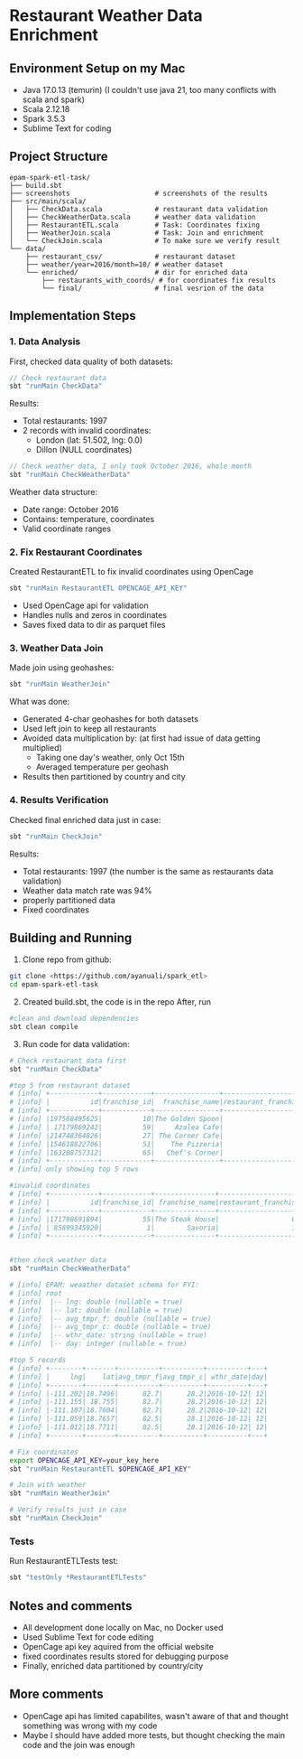 # Restaurant Weather Data Enrichment

## Environment Setup on my Mac
- Java 17.0.13 (temurin) (I couldn't use java 21, too many conflicts with scala and spark)
- Scala 2.12.18 
- Spark 3.5.3
- Sublime Text for coding

## Project Structure
```
epam-spark-etl-task/
├── build.sbt
├── screenshots                     # screenshots of the results
├── src/main/scala/
│   ├── CheckData.scala             # restaurant data validation
│   ├── CheckWeatherData.scala      # weather data validation
│   ├── RestaurantETL.scala         # Task: Coordinates fixing
│   ├── WeatherJoin.scala           # Task: Join and enrichment
│   └── CheckJoin.scala             # To make sure we verify result
└── data/
    ├── restaurant_csv/             # restaurant dataset
    ├── weather/year=2016/month=10/ # weather dataset
    └── enriched/                   # dir for enriched data
        ├── restaurants_with_coords/ # for coordinates fix results
        └── final/                  # final vesrion of the data
```

## Implementation Steps

### 1. Data Analysis
First, checked data quality of both datasets:
```scala
// Check restaurant data
sbt "runMain CheckData"
```
Results:
- Total restaurants: 1997
- 2 records with invalid coordinates:
  - London (lat: 51.502, lng: 0.0)
  - Dillon (NULL coordinates)

```scala
// Check weather data, I only took October 2016, whole month
sbt "runMain CheckWeatherData"
```
Weather data structure:
- Date range: October 2016
- Contains: temperature, coordinates
- Valid coordinate ranges

### 2. Fix Restaurant Coordinates
Created RestaurantETL to fix invalid coordinates using OpenCage
```scala
sbt "runMain RestaurantETL OPENCAGE_API_KEY"
```
- Used OpenCage api for validation
- Handles nulls and zeros in coordinates
- Saves fixed data to dir as parquet files

### 3. Weather Data Join
Made join using geohashes:
```scala
sbt "runMain WeatherJoin"
```
What was done:
- Generated 4-char geohashes for both datasets
- Used left join to keep all restaurants
- Avoided data multiplication by: (at first had issue of data getting multiplied)
  - Taking one day's weather, only Oct 15th
  - Averaged temperature per geohash
- Results then partitioned by country and city

### 4. Results Verification
Checked final enriched data just in case:
```scala
sbt "runMain CheckJoin"
```
Results:
- Total restaurants: 1997 (the number is the same as restaurants data validation)
- Weather data match rate was 94%
- properly partitioned data
- Fixed coordinates

## Building and Running
1. Clone repo from github:
```bash
git clone <https://github.com/ayanuali/spark_etl>
cd epam-spark-etl-task
```

2. Created build.sbt, the code is in the repo
After, run 
```bash
#clean and download dependencies
sbt clean compile
```

3. Run code for data validation:
```bash
# Check restaurant data first
sbt "runMain CheckData"

#top 5 from restaurant dataset
# [info] +------------+------------+----------------+-----------------------+-------+----------+------+-------+
# [info] |          id|franchise_id|  franchise_name|restaurant_franchise_id|country|      city|   lat|    lng|
# [info] +------------+------------+----------------+-----------------------+-------+----------+------+-------+
# [info] |197568495625|          10|The Golden Spoon|                  24784|     US|   Decatur|34.578|-87.021|
# [info] | 17179869242|          59|     Azalea Cafe|                  10902|     FR|     Paris|48.861|  2.368|
# [info] |214748364826|          27| The Corner Cafe|                  92040|     US|Rapid City| 44.08|-103.25|
# [info] |154618822706|          51|    The Pizzeria|                  41484|     AT|    Vienna|48.213| 16.413|
# [info] |163208757312|          65|   Chef's Corner|                  96638|     GB|    London|51.495| -0.191|
# [info] +------------+------------+----------------+-----------------------+-------+----------+------+-------+
# [info] only showing top 5 rows

#invalid coordinates
# [info] +------------+------------+---------------+-----------------------+-------+------+------+----+
# [info] |          id|franchise_id| franchise_name|restaurant_franchise_id|country|  city|   lat| lng|
# [info] +------------+------------+---------------+-----------------------+-------+------+------+----+
# [info] |171798691894|          55|The Steak House|                  65939|     GB|London|51.502| 0.0|
# [info] | 85899345920|           1|        Savoria|                  18952|     US|Dillon|  NULL|NULL|
# [info] +------------+------------+---------------+-----------------------+-------+------+------+----+


#then check weather data
sbt "runMain CheckWeatherData"

# [info] EPAM: weaather dataset schema for FYI:
# [info] root
# [info]  |-- lng: double (nullable = true)
# [info]  |-- lat: double (nullable = true)
# [info]  |-- avg_tmpr_f: double (nullable = true)
# [info]  |-- avg_tmpr_c: double (nullable = true)
# [info]  |-- wthr_date: string (nullable = true)
# [info]  |-- day: integer (nullable = true)

#top 5 records
# [info] +--------+-------+----------+----------+----------+---+
# [info] |     lng|    lat|avg_tmpr_f|avg_tmpr_c| wthr_date|day|
# [info] +--------+-------+----------+----------+----------+---+
# [info] |-111.202|18.7496|      82.7|      28.2|2016-10-12| 12|
# [info] |-111.155| 18.755|      82.7|      28.2|2016-10-12| 12|
# [info] |-111.107|18.7604|      82.7|      28.2|2016-10-12| 12|
# [info] |-111.059|18.7657|      82.5|      28.1|2016-10-12| 12|
# [info] |-111.012|18.7711|      82.5|      28.1|2016-10-12| 12|
# [info] +--------+-------+----------+----------+----------+---+

# Fix coordinates
export OPENCAGE_API_KEY=your_key_here
sbt "runMain RestaurantETL $OPENCAGE_API_KEY"

# Join with weather
sbt "runMain WeatherJoin"

# Verify results just in case
sbt "runMain CheckJoin"
```

### Tests
Run RestaurantETLTests test:
```bash
sbt "testOnly *RestaurantETLTests"
```

## Notes and comments
- All development done locally on Mac, no Docker used
- Used Sublime Text for code editing
- OpenCage api key aquired from the official website
- fixed coordinates results stored for debugging purpose
- Finally, enriched data partitioned by country/city

## More comments
- OpenCage api has limited capabilites, wasn't aware of that and thought something was wrong with my code
- Maybe I should have added more tests, but thought checking the main code and the join was enough